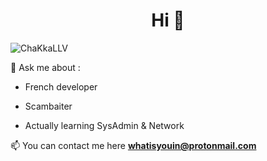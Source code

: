 <h1 align="center">Hi 👋</h1>
<img src="https://komarev.com/ghpvc/?username=ChaKkaLLV&label=Github%20views&color=30223f&style=flat" alt="ChaKkaLLV" />
<p>
💬 Ask me about : 
  
  - French developer
  
  - Scambaiter
  
  - Actually learning SysAdmin & Network
</p>

📫 You can contact me here **whatisyouin@protonmail.com** 
